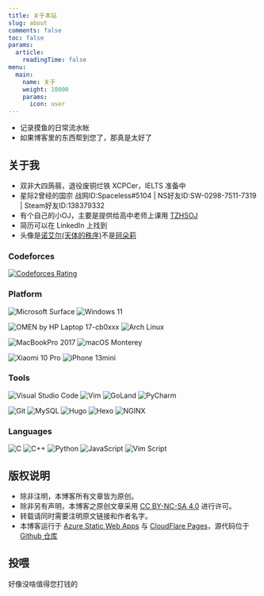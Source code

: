 ```yaml
---
title: 关于本站
slug: about
comments: false
toc: false
params:
  article:
    readingTime: false
menu:
  main:
    name: 关于
    weight: 10000
    params:
      icon: user
---
```


- 记录摸鱼的日常流水帐
- 如果博客里的东西帮到您了，那真是太好了

## 关于我

- 双非大四蒟蒻，退役废铜烂铁 XCPCer，IELTS 准备中
- 星际2曾经的国宗 战网ID:Spaceless#5104 | NS好友ID:SW-0298-7511-7319 | Steam好友ID:138379332
- 有个自己的小OJ，主要是提供给高中老师上课用 [TZHSOJ](https://tzhsoj.com)
- 简历可以在 LinkedIn 上找到
- 头像是[诺艾尔(天体的秩序)](https://zh.moegirl.org.cn/诺艾尔(天体的秩序))不是[珂朵莉](https://zh.moegirl.org.cn/珂朵莉)

### Codeforces
[![Codeforces Rating](https://api.cubercsl.site/api/codeforces?user=ReiAC&style=for-the-badge)](https://codeforces.com/profile/ReiAC)

### Platform

![Microsoft Surface](https://img.shields.io/static/v1?style=for-the-badge&message=Surface%20Pro7&color=5E5E5E&logo=Microsoft&logoColor=FFFFFF&label=)
![Windows 11](https://img.shields.io/static/v1?style=for-the-badge&message=Windows%2011&color=0078D6&logo=Windows&logoColor=FFFFFF&label=)

![OMEN by HP Laptop 17-cb0xxx](https://img.shields.io/static/v1?style=for-the-badge&message=HP%2017-cb0xxx&color=0096D6&logo=HP&logoColor=FFFFFF&label=)
![Arch Linux](https://img.shields.io/badge/Arch_Linux-1793D1?style=for-the-badge&logo=arch-linux&logoColor=white)

![MacBookPro 2017](https://img.shields.io/static/v1?style=for-the-badge&message=MacBookPro%202017&color=000000&logo=Apple&logoColor=FFFFFF&label=)
![macOS Monterey](https://img.shields.io/static/v1?style=for-the-badge&message=macOS%20Monterey&color=000000&logo=macOS&logoColor=FFFFFF&label=)

![Xiaomi 10 Pro](https://img.shields.io/static/v1?style=for-the-badge&message=Xiaomi%2010%20Pro&color=FF6900&logo=Xiaomi&logoColor=FFFFFF&label=)
![iPhone 13mini](https://img.shields.io/static/v1?style=for-the-badge&message=iPhone%2013mini&color=000000&logo=iOS&logoColor=FFFFFF&label=)

### Tools

![Visual Studio Code](https://img.shields.io/static/v1?style=for-the-badge&message=Visual+Studio+Code&color=007ACC&logo=Visual+Studio+Code&logoColor=FFFFFF&label=)
![Vim](https://img.shields.io/static/v1?style=for-the-badge&message=Vim&color=019733&logo=Vim&logoColor=FFFFFF&label=)
![GoLand](https://img.shields.io/static/v1?style=for-the-badge&message=GoLand&color=000000&logo=GoLand&logoColor=FFFFFF&label=)
![PyCharm](https://img.shields.io/static/v1?style=for-the-badge&message=PyCharm&color=000000&logo=PyCharm&logoColor=FFFFFF&label=)

![Git](https://img.shields.io/static/v1?style=for-the-badge&message=Git&color=F05032&logo=Git&logoColor=FFFFFF&label=)
![MySQL](https://img.shields.io/static/v1?style=for-the-badge&message=MySQL&color=4479A1&logo=MySQL&logoColor=FFFFFF&label=)
![Hugo](https://img.shields.io/static/v1?style=for-the-badge&message=Hugo&color=FF4088&logo=Hugo&logoColor=FFFFFF&label=)
![Hexo](https://img.shields.io/static/v1?style=for-the-badge&message=Hexo&color=0E83CD&logo=Hexo&logoColor=FFFFFF&label=)
![NGINX](https://img.shields.io/static/v1?style=for-the-badge&message=NGINX&color=009639&logo=NGINX&logoColor=FFFFFF&label=)

### Languages

![C](https://img.shields.io/static/v1?style=for-the-badge&message=C&color=222222&logo=C&logoColor=A8B9CC&label=)
![C++](https://img.shields.io/static/v1?style=for-the-badge&message=C%2B%2B&color=00599C&logo=C%2B%2B&logoColor=FFFFFF&label=)
![Python](https://img.shields.io/static/v1?style=for-the-badge&message=Python&color=3776AB&logo=Python&logoColor=FFFFFF&label=)
![JavaScript](https://img.shields.io/badge/JavaScript-F7DF1E?style=for-the-badge&logo=javascript&logoColor=black)
![Vim Script](https://img.shields.io/static/v1?style=for-the-badge&message=Vim%20Script&color=019733&logo=Vim&logoColor=FFFFFF&label=)

## 版权说明

- 除非注明，本博客所有文章皆为原创。
- 除非另有声明，本博客之原创文章采用 [CC BY-NC-SA 4.0](https://creativecommons.org/licenses/by-nc-sa/4.0/deed.zh) 进行许可。
- 转载请同时需要注明原文链接和作者名字。
- 本博客运行于 [Azure Static Web Apps](https://azure.microsoft.com/en-us/services/app-service/static/) 与 [CloudFlare Pages](https://pages.cloudflare.com/)，源代码位于 [Github 仓库](https://github.com/ACRei/blog)

## 投喂

好像没啥值得您打钱的

